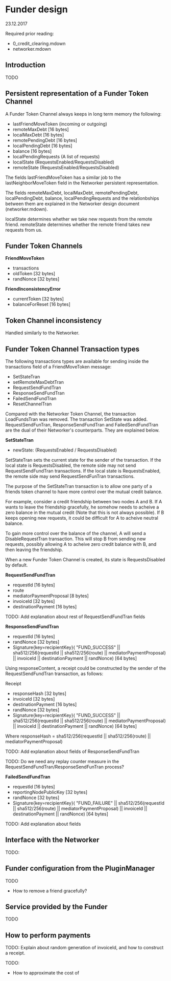 # Funder design
23.12.2017

Required prior reading: 

- 0_credit_clearing.mdown
- networker.mdown


## Introduction

TODO

## Persistent representation of a Funder Token Channel

A Funder Token Channel always keeps in long term memory the following:

- lastFriendMoveToken (incoming or outgoing)
- remoteMaxDebt                 [16 bytes]
- localMaxDebt                  [16 bytes]
- remotePendingDebt             [16 bytes]
- localPendingDebt              [16 bytes]
- balance                       [16 bytes]
- localPendingRequests (A list of requests)
- localState       (RequestsEnabled/RequestsDisabled)
- remoteState      (RequestsEnabled/RequestsDisabled)

The fields lastFriendMoveToken has a similar job to the lastNeighborMoveToken
field in the Networker persistent representation.

The fields remoteMaxDebt, localMaxDebt, remotePendingDebt, localPendingDebt,
balance, localPendingRequests and the relationbships between them are explained
in the Networker design document (networker.mdown).

localState determines whether we take new requests from the remote friend.
remoteState determines whether the remote friend takes new requests from us.


## Funder Token Channels

**FriendMoveToken**

- transactions
- oldToken              [32 bytes]
- randNonce             [32 bytes]


**FriendInconsistencyError**

- currentToken          [32 bytes]
- balanceForReset       [16 bytes]


## Token Channel inconsistency

Handled similarly to the Networker.


## Funder Token Channel Transaction types

The following transactions types are available for sending inside the
transactions field of a FriendMoveToken message:

- SetStateTran
- setRemoteMaxDebtTran
- RequestSendFundTran
- ResponseSendFundTran
- FailedSendFundTran
- ResetChannelTran


Compared with the Networker Token Channel, the transaction LoadFundsTran was
removed. The transaction SetState was added. RequestSendFunTran,
ResponseSendFundTran and FailedSendFundTran are the dual of their Networker's
counterparts. They are explained below.

**SetStateTran**

- newState: (RequestsEnabled / RequestsDisabled)


SetStateTran sets the current state for the sender of the transaction.
If the local state is RequestsDisabled, the remote side may not send
RequestSendFundTran transactions.  If the local state is RequestsEnabled, the
remote side may send RequestSendFunTran transactions.

The purpose of the SetStateTran transaction is to allow one party of a friends
token channel to have more control over the mutual credit balance. 

For example, consider a credit friendship between two nodes A and B.
If A wants to leave the friendship gracefully, he somehow needs to acheive a
zero balance in the mutual credit (Note that this is not always possible).
If B keeps opening new requests, it could be difficult for A to acheive neutral
balance. 

To gain more control over the balance of the channel, A will send a
DisableRequestTran transaction. This will stop B from sending new requests,
possibly allowing A to acheive zero credit balance with B, and then leaving
the friendship.

When a new Funder Token Channel is created, its state is RequestsDisabled by
default.


**RequestSendFundTran**

- requestId                     [16 bytes]
- route
- mediatorPaymentProposal       [8 bytes]
- invoiceId                     [32 bytes]
- destinationPayment            [16 bytes]



TODO: Add explanation about rest of RequestSendFundTran fields


**ResponseSendFundTran**

- requestId                     [16 bytes]
- randNonce                     [32 bytes]
- Signature{key=recipientKey}(
    "FUND_SUCCESS" ||
    sha512/256(requestId || sha512/256(route) || mediatorPaymentProposal) ||
    invoiceId ||
    destinationPayment ||
    randNonce)                  [64 bytes]


Using responseContent, a receipt could be constructed by the sender of
the RequestSendFundTran transaction, as follows:

Receipt

- responseHash          [32 bytes]
- invoiceId             [32 bytes]
- destinationPayment    [16 bytes]
- randNonce             [32 bytes]
- Signature{key=recipientKey}(
    "FUND_SUCCESS" ||
    sha512/256(requestId || sha512/256(route) || mediatorPaymentProposal) ||
    invoiceId ||
    destinationPayment ||
    randNonce)   [64 bytes]


Where responseHash = 
    sha512/256(requestId || sha512/256(route) || mediatorPaymentProposal)


TODO: Add explanation about fields of ResponseSendFundTran

TODO: Do we need any replay counter measure in the
RequestSendFundTran/ResponseSendFunTran process?


**FailedSendFundTran**

- requestId                 [16 bytes]
- reportingNodePublicKey    [32 bytes]
- randNonce                 [32 bytes]
- Signature{key=recipientKey}(
    "FUND_FAILURE" ||
    sha512/256(requestId || sha512/256(route) || mediatorPaymentProposal) ||
    invoiceId ||
    destinationPayment ||
    randNonce)              [64 bytes]


TODO: Add explanation about fields


## Interface with the Networker


TODO: 


## Funder configuration from the PluginManager

TODO
- How to remove a friend gracefully?


## Service provided by the Funder

TODO


## How to perform payments



TODO: Explain about random generation of invoiceId, and how to construct a
receipt.




TODO:

- How to approximate the cost of 

